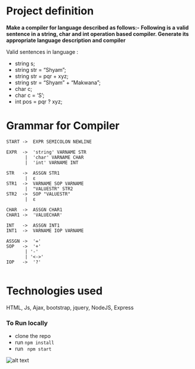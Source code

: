 
# Project definition
**Make a compiler for language described as follows:-**
**Following is a valid sentence in a string, char and int operation based compiler. Generate its appropriate
language description and compiler**

Valid sentences in language :
*	string s;
*	string str = “Shyam”;
*	string str = pqr + xyz;
*	string str = “Shyam” + “Makwana”;
*	char c;
*	char c = ‘S’;
*	int pos = pqr ? xyz;

# Grammar for Compiler
```
START ->  EXPR SEMICOLON NEWLINE

EXPR  ->  'string' VARNAME STR 
       |  'char' VARNAME CHAR
       |  'int' VARNAME INT

STR   ->  ASSGN STR1 
       |  ε  
STR1  ->  VARNAME SOP VARNAME 
       |  "VALUESTR" STR2     
STR2  ->  SOP "VALUESTR" 
       |  ε                                 

CHAR  ->  ASSGN CHAR1                                	      
CHAR1 ->  'VALUECHAR'                                    

INT   ->  ASSGN INT1                                  	    	   
INT1  ->  VARNAME IOP VARNAME                     

ASSGN ->  '='
SOP   ->  '+' 
       | '-' 
       | '<->'
IOP   ->  '?'
 
```

# Technologies used
HTML, Js, Ajax, bootstrap, jquery, NodeJS, Express 
	
###  To Run locally 
* clone the repo
* run  ```npm install```  
* run ``` npm start```

![alt text](https://res.cloudinary.com/wdwfsdp/image/upload/v1619538353/Bqwe_bmayyw.gif)

